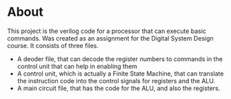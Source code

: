 # About #
This project is the verilog code for a processor that can execute basic commands. Was created as an assignment for the Digital System Design course.
It consists of three files.
- A deoder file, that can decode the register numbers to commands in the control unit that can help in enabling them
- A control unit, which is actually a Finite State Machine, that can translate the instruction code into the control signals for registers and the ALU.
- A main circuit file, that has the code for the ALU, and also the registers.
